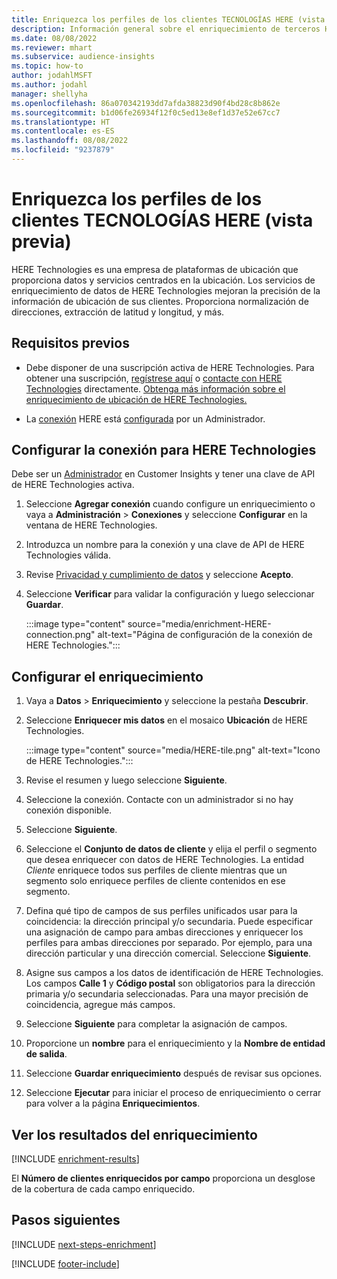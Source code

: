 ```yaml
---
title: Enriquezca los perfiles de los clientes TECNOLOGÍAS HERE (vista previa)
description: Información general sobre el enriquecimiento de terceros HERE Technologies.
ms.date: 08/08/2022
ms.reviewer: mhart
ms.subservice: audience-insights
ms.topic: how-to
author: jodahlMSFT
ms.author: jodahl
manager: shellyha
ms.openlocfilehash: 86a070342193dd7afda38823d90f4bd28c8b862e
ms.sourcegitcommit: b1d06fe26934f12f0c5ed13e8ef1d37e52e67cc7
ms.translationtype: HT
ms.contentlocale: es-ES
ms.lasthandoff: 08/08/2022
ms.locfileid: "9237879"
---
```

# <a name="enrich-customer-profiles-with-here-technologies-preview"></a>Enriquezca los perfiles de los clientes TECNOLOGÍAS HERE (vista previa)

HERE Technologies es una empresa de plataformas de ubicación que proporciona datos y servicios centrados en la ubicación. Los servicios de enriquecimiento de datos de HERE Technologies mejoran la precisión de la información de ubicación de sus clientes. Proporciona normalización de direcciones, extracción de latitud y longitud, y más.

## <a name="prerequisites"></a>Requisitos previos

- Debe disponer de una suscripción activa de HERE Technologies. Para obtener una suscripción, [regístrese aquí](https://developer.here.com/sign-up?utm_medium=referral&utm_source=Microsoft-Dynamics-CI&create=Freemium-Basic) o [contacte con HERE Technologies](https://developer.here.com/help?utm_medium=referral&utm_source=Microsoft-Dynamics-CI#how-can-we-help-you) directamente. [Obtenga más información sobre el enriquecimiento de ubicación de HERE Technologies.](https://developer.here.com/location-enrichment?cid=Dev-MicrosoftDynamics-DB-0-Dev-&utm_source=MicrosoftDynamics&utm_medium=referral&utm_campaign=Online_Dev_ReferralMicrosoft)

- La [conexión](connections.md) HERE está [configurada](#configure-the-connection-for-here-technologies) por un Administrador.

## <a name="configure-the-connection-for-here-technologies"></a>Configurar la conexión para HERE Technologies

Debe ser un [Administrador](permissions.md#admin) en Customer Insights y tener una clave de API de HERE Technologies activa.

1. Seleccione **Agregar conexión** cuando configure un enriquecimiento o vaya a **Administración** > **Conexiones** y seleccione **Configurar** en la ventana de HERE Technologies.

1. Introduzca un nombre para la conexión y una clave de API de HERE Technologies válida.

1. Revise [Privacidad y cumplimiento de datos](connections.md#data-privacy-and-compliance) y seleccione **Acepto**.

1. Seleccione **Verificar** para validar la configuración y luego seleccionar **Guardar**.

   :::image type="content" source="media/enrichment-HERE-connection.png" alt-text="Página de configuración de la conexión de HERE Technologies.":::

## <a name="configure-the-enrichment"></a>Configurar el enriquecimiento

1. Vaya a **Datos** > **Enriquecimiento** y seleccione la pestaña **Descubrir**.

1. Seleccione **Enriquecer mis datos** en el mosaico **Ubicación** de HERE Technologies.

   :::image type="content" source="media/HERE-tile.png" alt-text="Icono de HERE Technologies.":::

1. Revise el resumen y luego seleccione **Siguiente**.

1. Seleccione la conexión. Contacte con un administrador si no hay conexión disponible.

1. Seleccione **Siguiente**.

1. Seleccione el **Conjunto de datos de cliente** y elija el perfil o segmento que desea enriquecer con datos de HERE Technologies. La entidad *Cliente* enriquece todos sus perfiles de cliente mientras que un segmento solo enriquece perfiles de cliente contenidos en ese segmento.

1. Defina qué tipo de campos de sus perfiles unificados usar para la coincidencia: la dirección principal y/o secundaria. Puede especificar una asignación de campo para ambas direcciones y enriquecer los perfiles para ambas direcciones por separado. Por ejemplo, para una dirección particular y una dirección comercial. Seleccione **Siguiente**.

1. Asigne sus campos a los datos de identificación de HERE Technologies. Los campos **Calle 1** y **Código postal** son obligatorios para la dirección primaria y/o secundaria seleccionadas. Para una mayor precisión de coincidencia, agregue más campos.

1. Seleccione **Siguiente** para completar la asignación de campos.

1. Proporcione un **nombre** para el enriquecimiento y la **Nombre de entidad de salida**.

1. Seleccione **Guardar enriquecimiento** después de revisar sus opciones.

1. Seleccione **Ejecutar** para iniciar el proceso de enriquecimiento o cerrar para volver a la página **Enriquecimientos**.

## <a name="view-enrichment-results"></a>Ver los resultados del enriquecimiento

[!INCLUDE [enrichment-results](includes/enrichment-results.md)]

El **Número de clientes enriquecidos por campo** proporciona un desglose de la cobertura de cada campo enriquecido.

## <a name="next-steps"></a>Pasos siguientes

[!INCLUDE [next-steps-enrichment](includes/next-steps-enrichment.md)]

[!INCLUDE [footer-include](includes/footer-banner.md)]
